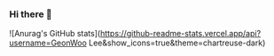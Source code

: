 ### Hi there 👋
![Anurag's GitHub stats](https://github-readme-stats.vercel.app/api?username=GeonWoo Lee&show_icons=true&theme=chartreuse-dark)

<!--
**geonwoo0215/geonwoo0215** is a ✨ _special_ ✨ repository because its `README.md` (this file) appears on your GitHub profile.

Here are some ideas to get you started:

- 🔭 I’m currently working on ...
- 🌱 I’m currently learning ...
- 👯 I’m looking to collaborate on ...
- 🤔 I’m looking for help with ...
- 💬 Ask me about ...
- 📫 How to reach me: ...
- 😄 Pronouns: ...
- ⚡ Fun fact: ...
-->
